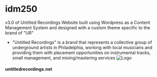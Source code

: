 # idm250
v3.0 of Untitled Recordings Website built using Wordpress as a Content Management System and designed with a custom theme specific to the brand of "UR"
-  "Untitled Recordings" is a brand that represents a collective group of underground artists in Philadelphia, working with local musicians and providing them with placement opportunities on instrumental tracks, small management, and mixing/mastering services
![Logo](http://untitledrecordings.net/media/logos/ur_200.png)
#### untitledrecordings.net
